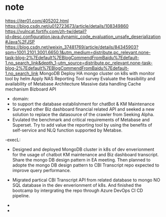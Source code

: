 # note
https://iter01.com/405202.html
https://blog.csdn.net/u012723673/article/details/108349860
https://vulncat.fortify.com/zh-tw/detail?id=desc.configuration.java.dynamic_code_evaluation_unsafe_deserialization#Java%2FJSP
https://blog.csdn.net/weixin_37481769/article/details/84345903?spm=1001.2101.3001.6650.1&utm_medium=distribute.pc_relevant.none-task-blog-2%7Edefault%7EBlogCommendFromBaidu%7Edefault-1.no_search_link&depth_1-utm_source=distribute.pc_relevant.none-task-blog-2%7Edefault%7EBlogCommendFromBaidu%7Edefault-1.no_search_link
MongoDB
Deploy HA mongo cluster on k8s with monitor tool by helm
Apply NAS
Reporting Tool survey
Evaluate the feasibility and availability of Metabase 
Architecture 
Massive data handling
Cache mechanism
Bizboard API

- domain:
- to support the database establishment for chatBot & KM Maintenance
- Surveyed other Biz dashboard financial related API and seeked a new solution to replace the datasource of the crawler from Seeking Alpha. 
- Evulated the benchmark and critical requirements of Metabase and Superset. Try to add value the reporting tool by using the benefits of self-service and NLQ function supported by Metabse.

-execL:
- Designed and deployed MongoDB cluster in k8s of dev enverionment for the usage of chatbot KM maintenance and Biz dashboard transcript. Share the mongo DB design pattern in EA meeting. Then planned to adopte the mongo DB design pattern to CBI Transcript repo expected to improve query performance.
- Migrated partical CBI Transcript API from related database to mongo NO SQL database in the dev enverionment of k8s. And finished the bootcamp by intergrating the repo through Azure DevOps CI CD pipeline.
- 


-  


